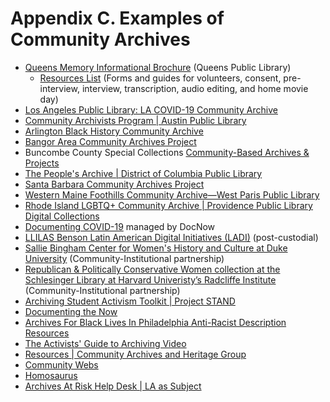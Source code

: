 # Appendix C. Examples of Community Archives

* [Queens Memory Informational Brochure](https://queensmemory.org/wp-content/uploads/2020/09/QueensMemory\_Brochure\_General\_R6.final\_-1.pdf) (Queens Public Library)
  * [Resources List](https://queensmemory.org/resources/) (Forms and guides for volunteers, consent, pre-interview, interview, transcription, audio editing, and home movie day)
* [Los Angeles Public Library: LA COVID-19 Community Archive](https://tessa.lapl.org/c13)
* [Community Archivists Program | Austin Public Library](https://library.austintexas.gov/ahc/community-archivists-program)
* [Arlington Black History Community Archive](https://arlingtonlibrary.org/ABHCA)
* [Bangor Area Community Archives Project](https://bangorpubliclibrary.omeka.net/)
* Buncombe County Special Collections [Community-Based Archives & Projects](https://specialcollections.buncombecounty.org/community-archives/)
* [The People's Archive | District of Columbia Public Library](https://www.dclibrary.org/plan-visit/martin-luther-king-jr-memorial-library/peoples-archive)&#x20;
* [Santa Barbara Community Archives Project](https://spotlight.library.ucsb.edu/starlight/sbcap/about/about)
* [Western Maine Foothills Community Archive—West Paris Public Library](https://www.westparislibrary.org/western-maine-foothills-community-archive)
* [Rhode Island LGBTQ+ Community Archive | Providence Public Library Digital Collections](https://provlibdigital.org/islandora/object/ppl%3Ari-lgbtq)
* [Documenting COVID-19](https://docs.google.com/document/d/1v5tso8spFq6SpW53h2OJULcdRoPEbyI6xpah31kW-H0/edit) managed by DocNow
* [LLILAS Benson Latin American Digital Initiatives (LADI)](https://ladi.lib.utexas.edu) (post-custodial)&#x20;
* [Sallie Bingham Center for Women's History and Culture at Duke University](https://library.duke.edu/rubenstein/bingham) (Community-Institutional partnership)
* [Republican & Politically Conservative Women collection at the Schlesinger Library at Harvard Univeristy’s Radcliffe Institute](https://guides.library.harvard.edu/schlesinger\_republican) (Community-Institutional partnership)
* [Archiving Student Activism Toolkit | Project STAND](https://standarchives.com/archiving-student-activism-toolkit-3/)&#x20;
* [Documenting the Now](http://www.docnow.io/)&#x20;
* [Archives For Black Lives In Philadelphia Anti-Racist Description Resources](https://archivesforblacklives.files.wordpress.com/2019/10/ardr\_final.pdf)&#x20;
* [The Activists' Guide to Archiving Video](https://archiving.witness.org/archive-guide/)&#x20;
* [Resources | Community Archives and Heritage Group](https://www.communityarchives.org.uk/resources)
* [Community Webs](https://communitywebs.archive-it.org/)&#x20;
* [Homosaurus](http://homosaurus.org)&#x20;
* [Archives At Risk Help Desk | LA as Subject](https://laassubject.org/archives-risk-help-desk)
